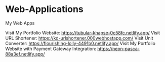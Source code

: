 # Web-Applications
My Web Apps

Visit My Portfolio Website: https://tubular-khapse-0c58fc.netlify.app/
Visit URL Shortener: https://kd-urlshortener.000webhostapp.com/
Visit Unit Converter: https://flourishing-lolly-4491b0.netlify.app/
Visit My Portfolio Website with Payment Gateway Integration: https://neon-pasca-88a3ef.netlify.app/
